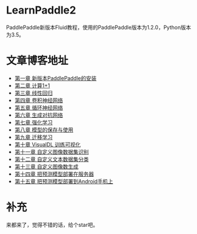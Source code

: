 # LearnPaddle2
PaddlePaddle新版本Fluid教程，使用的PaddlePaddle版本为1.2.0，Python版本为3.5。

# 文章博客地址


* [第一章 新版本PaddlePaddle的安装](https://blog.doiduoyi.com/articles/1584974303857.html)
* [第二章 计算1+1](https://blog.doiduoyi.com/articles/1584974387872.html)
* [第三章 线性回归](https://blog.doiduoyi.com/articles/1584974471592.html)
* [第四章 卷积神经网络](https://blog.doiduoyi.com/articles/1584974540988.html)
* [第五章 循环神经网络](https://blog.doiduoyi.com/articles/1584974601202.html)
* [第六章 生成对抗网络](https://blog.doiduoyi.com/articles/1584974661687.html)
* [第七章 强化学习](https://blog.doiduoyi.com/articles/1584974728689.html)
* [第八章 模型的保存与使用](https://blog.doiduoyi.com/articles/1584974792165.html)
* [第九章 迁移学习](https://blog.doiduoyi.com/articles/1584974849177.html)
* [第十章 VisualDL 训练可视化](https://blog.doiduoyi.com/articles/1584974915236.html)
* [第十一章 自定义图像数据集识别](https://blog.doiduoyi.com/articles/1584974968544.html)
* [第十二章 自定义文本数据集分类](https://blog.doiduoyi.com/articles/1584975038292.html)
* [第十三章 自定义图像数生成](https://blog.doiduoyi.com/articles/1584975142214.html)
* [第十四章 把预测模型部署在服务器](https://blog.doiduoyi.com/articles/1584975208040.html)
* [第十五章 把预测模型部署到Android手机上](https://blog.doiduoyi.com/articles/1584975263604.html)

 
# 补充
来都来了，觉得不错的话，给个star吧。
